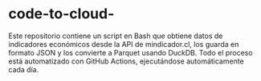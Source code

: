 # code-to-cloud-
Este repositorio contiene un script en Bash que obtiene datos de indicadores económicos desde la API de mindicador.cl, los guarda en formato JSON y los convierte a Parquet usando DuckDB. Todo el proceso está automatizado con GitHub Actions, ejecutándose automáticamente cada día.
